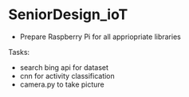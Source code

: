 # SeniorDesign_ioT

- Prepare Raspberry Pi for all appriopriate libraries


Tasks:
- search bing api for dataset
- cnn for activity classification
- camera.py to take picture
